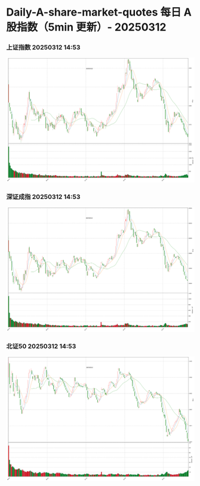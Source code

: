 
# Daily-A-share-market-quotes 每日 A 股指数（5min 更新）- 20250312

### 上证指数 20250312 14:53
![](./fig/2025/3/20250312-sh000001.png)

### 深证成指 20250312 14:53
![](./fig/2025/3/20250312-sz399001.png)

### 北证50 20250312 14:53
![](./fig/2025/3/20250312-bj899050.png)
